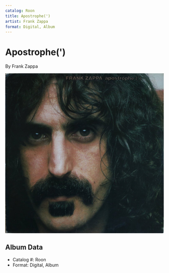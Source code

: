 ```yaml
---
catalog: Roon
title: Apostrophe(')
artist: Frank Zappa
format: Digital, Album
---
```


# Apostrophe(')

By Frank Zappa

![](../../assets/albumcovers/Frank_Zappa-Apostrophe.png)

## Album Data

- Catalog #: Roon
- Format: Digital, Album

